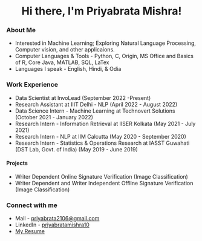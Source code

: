 <h1 align="center">Hi there, I'm Priyabrata Mishra!</h1>

### About Me

- Interested in Machine Learning; Exploring Natural Language Processing, Computer vision, and other applicaions.
- Computer Languages & Tools - Python, C, Origin, MS Office and Basics of R, Core Java, MATLAB, SQL, LaTex
- Languages I speak - English, Hindi, & Odia

### Work Experience

- Data Scientist at InvoLead (September 2022 -Present)
- Research Assistant at IIIT Delhi - NLP (April 2022 - August 2022)
- Data Science Intern - Machine Learning at Technovert Solutions (October 2021 - January 2022)
- Research Intern - Information Retrieval at IISER Kolkata (May 2021 - July 2021)
- Research Intern - NLP at IIM Calcutta (May 2020 - September 2020)
- Research Intern - Statistics & Operations Research at IASST Guwahati (DST Lab, Govt. of India) (May 2019 - June 2019)

#### Projects
- Writer Dependent Online Signature Verification (Image Classification)
- Writer Dependent and Writer Independent Offline Signature Verification (Image Classification)

### Connect with me

- Mail - [priyabrata2106@gmail.com](mailto:priyabrata2106@gmail.com)
- LinkedIn - [priyabratamishra10](https://www.linkedin.com/in/priyabratamishra10/)
- [My Resume](https://drive.google.com/file/d/165wxLxiASz6fKgBNGuMXBmkf2YYMxc3i/view?usp=sharing)
